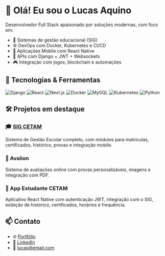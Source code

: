 # 👋 Olá! Eu sou o Lucas Aquino

Desenvolvedor Full Stack apaixonado por soluções modernas, com foco em:
- 🧠 Sistemas de gestão educacional (SIG)
- ⚙️ DevOps com Docker, Kubernetes e CI/CD
- 📱 Aplicações Mobile com React Native
- 🧩 APIs com Django + JWT + Websockets
- 🎮 Integração com jogos, blockchain e automações

## 🚀 Tecnologias & Ferramentas
![Django](https://img.shields.io/badge/-Django-092E20?style=for-the-badge&logo=django)
![React](https://img.shields.io/badge/-React-20232A?style=for-the-badge&logo=react)
![Next.js](https://img.shields.io/badge/-Next.js-000000?style=for-the-badge&logo=next.js)
![Docker](https://img.shields.io/badge/-Docker-2496ED?style=for-the-badge&logo=docker)
![MySQL](https://img.shields.io/badge/-MySQL-4479A1?style=for-the-badge&logo=mysql)
![Kubernetes](https://img.shields.io/badge/-K8s-326ce5?style=for-the-badge&logo=kubernetes)
![Python](https://img.shields.io/badge/-Python-3776AB?style=for-the-badge&logo=python)

## 🛠️ Projetos em destaque
### 🎓 [SIG CETAM](https://github.com/lucas-bytebuild)  
Sistema de Gestão Escolar completo, com módulos para matrículas, certificados, histórico, provas e integração mobile.

### 🧪 Avalion  
Sistema de avaliações online com provas personalizáveis, imagens e integração com PDF.

### 📲 App Estudante CETAM  
Aplicativo React Native com autenticação JWT, integração com o SIG, exibição de histórico, certificados, horários e frequência.

## 📫 Contato
- 🌐 [Portfólio](https://seu-dominio.com)
- 💼 [LinkedIn](https://linkedin.com/in/lucas-bytebuild)
- 📧 lucas@email.com
